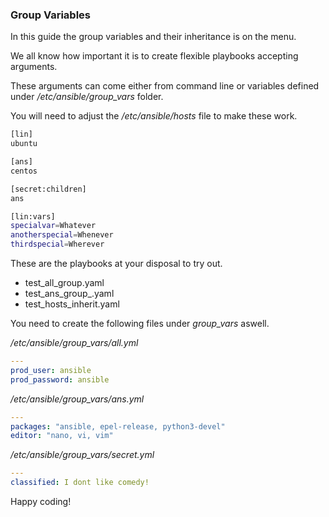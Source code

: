 ### Group Variables

In this guide the group variables and their inheritance is on the menu.

We all know how important it is to create flexible playbooks accepting arguments.

These arguments can come either from command line or variables defined under */etc/ansible/group_vars* folder.

You will need to adjust the */etc/ansible/hosts* file to make these work.

``` bash
[lin]
ubuntu

[ans]
centos

[secret:children]
ans

[lin:vars]
specialvar=Whatever
anotherspecial=Whenever
thirdspecial=Wherever
```

These are the playbooks at your disposal to try out.

* test_all_group.yaml
* test_ans_group_.yaml
* test_hosts_inherit.yaml

You need to create the following files under *group_vars* aswell.

*/etc/ansible/group_vars/all.yml* 

``` yaml
---
prod_user: ansible
prod_password: ansible
```

*/etc/ansible/group_vars/ans.yml*

``` yaml
---
packages: "ansible, epel-release, python3-devel"
editor: "nano, vi, vim"
```

*/etc/ansible/group_vars/secret.yml*


``` yaml
---
classified: I dont like comedy!
```

Happy coding!